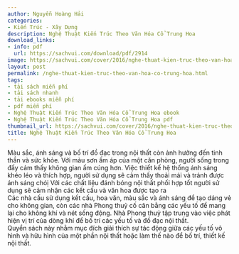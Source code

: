```yaml
---
author: Nguyễn Hoàng Hải
categories:
- Kiến Trúc - Xây Dựng
description: Nghệ Thuật Kiến Trúc Theo Văn Hóa Cổ Trung Hoa
download_links:
- info: pdf
  url: https://sachvui.com/download/pdf/2914
image: https://sachvui.com/cover/2016/nghe-thuat-kien-truc-theo-van-hoa-co-trung-hoa.jpg
layout: post
permalink: /nghe-thuat-kien-truc-theo-van-hoa-co-trung-hoa.html
tags:
- tải sách miễn phí
- tải sách nhanh
- tải ebooks miễn phí
- pdf miễn phí
- Nghệ Thuật Kiến Trúc Theo Văn Hóa Cổ Trung Hoa ebook
- Nghệ Thuật Kiến Trúc Theo Văn Hóa Cổ Trung Hoa pdf
thumbnail_url: https://sachvui.com/cover/2016/nghe-thuat-kien-truc-theo-van-hoa-co-trung-hoa.jpg
title: Nghệ Thuật Kiến Trúc Theo Văn Hóa Cổ Trung Hoa
---
```


 <div class="item-desc text-justify"> <p>Màu sắc, ánh sáng và bố trí đồ đạc trong nội thất còn ảnh hưởng đến tinh thần và sức khỏe. Với màu sơn ấm áp của một căn phòng, người sống trong đấy cảm thấy không gian ấm cúng hơn. Việc thiết kế hệ thống ánh sáng khéo léo và thích hợp, người sử dụng sẽ cảm thấy thoải mái và tránh được ánh sáng chóị Với các chất liệu đánh bóng nội thất phối hợp tốt người sử dụng sẽ cảm nhận các kết cấu và văn hoa được tạo ra<br>Các nhà cấu sử dụng kết cấu, hoa văn, màu sắc và ánh sáng để tạo dáng vẻ cho không gian, còn các nhà Phong thuỷ cố cân bằng các yếu tố để mang lại cho không khí và nét sống động. Nhà Phong thuỷ tập trung vào việc phát hiện vị trí của dòng khí để bố trí các yếu tố và đồ đạc nội thất.<br>Quyển sách này nhằm mục đích giải thích sự tác động giữa các yếu tố vô hình và hữu hình của một phần nội thất hoặc làm thế nào để bố trí, thiết kế nội thất.</p> </div>